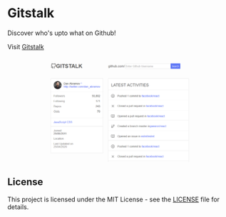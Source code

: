 # Gitstalk

Discover who's upto what on Github!

Visit [Gitstalk](http://mygitstalk.surge.sh/)

![Screenshot](docs/images/screenshot.png)

## License

This project is licensed under the MIT License - see the [LICENSE](LICENSE) file for details.
